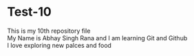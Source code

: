 # Test-10
This is my 10th repository file
<br>
My Name is Abhay Singh Rana and I am learning Git and Github
<br>
I love exploring new palces and food